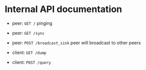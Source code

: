 # Internal API documentation

* peer: `GET /`
  pinging

* peer: `GET /sync`

* peer: `POST /broadcast_sink`
  peer will broadcast to other peers

* client: `GET /dump`
* client: `POST /query`
